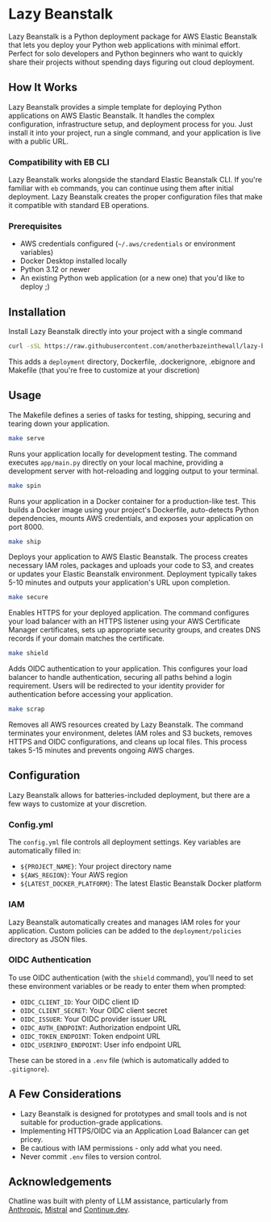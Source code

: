 # Lazy Beanstalk

Lazy Beanstalk is a Python deployment package for AWS Elastic Beanstalk that lets you deploy your Python web applications with minimal effort. Perfect for solo developers and Python beginners who want to quickly share their projects without spending days figuring out cloud deployment.

## How It Works

Lazy Beanstalk provides a simple template for deploying Python applications on AWS Elastic Beanstalk. It handles the complex configuration, infrastructure setup, and deployment process for you. Just install it into your project, run a single command, and your application is live with a public URL.

### Compatibility with EB CLI

Lazy Beanstalk works alongside the standard Elastic Beanstalk CLI. If you're familiar with `eb` commands, you can continue using them after initial deployment. Lazy Beanstalk creates the proper configuration files that make it compatible with standard EB operations.

### Prerequisites

- AWS credentials configured (`~/.aws/credentials` or environment variables)
- Docker Desktop installed locally 
- Python 3.12 or newer
- An existing Python web application (or a new one) that you'd like to deploy ;) 

## Installation

Install Lazy Beanstalk directly into your project with a single command 

```bash
curl -sSL https://raw.githubusercontent.com/anotherbazeinthewall/lazy-beanstalk/main/installer.sh | bash
```

This adds a `deployment` directory, Dockerfile, .dockerignore, .ebignore and Makefile (that you're free to customize at your discretion)

## Usage

The Makefile defines a series of tasks for testing, shipping, securing and tearing down your application. 
```bash
make serve
```
Runs your application locally for development testing. The command executes `app/main.py` directly on your local machine, providing a development server with hot-reloading and logging output to your terminal.
```bash
make spin
```
Runs your application in a Docker container for a production-like test. This builds a Docker image using your project's Dockerfile, auto-detects Python dependencies, mounts AWS credentials, and exposes your application on port 8000.
```bash
make ship
```
Deploys your application to AWS Elastic Beanstalk. The process creates necessary IAM roles, packages and uploads your code to S3, and creates or updates your Elastic Beanstalk environment. Deployment typically takes 5-10 minutes and outputs your application's URL upon completion.
```bash
make secure
```
Enables HTTPS for your deployed application. The command configures your load balancer with an HTTPS listener using your AWS Certificate Manager certificates, sets up appropriate security groups, and creates DNS records if your domain matches the certificate.
```bash
make shield
```
Adds OIDC authentication to your application. This configures your load balancer to handle authentication, securing all paths behind a login requirement. Users will be redirected to your identity provider for authentication before accessing your application.
```bash
make scrap
```
Removes all AWS resources created by Lazy Beanstalk. The command terminates your environment, deletes IAM roles and S3 buckets, removes HTTPS and OIDC configurations, and cleans up local files. This process takes 5-15 minutes and prevents ongoing AWS charges.

## Configuration

Lazy Beanstalk allows for batteries-included deployment, but there are a few ways to customize at your discretion. 

### Config.yml

The `config.yml` file controls all deployment settings. Key variables are automatically filled in:

- `${PROJECT_NAME}`: Your project directory name
- `${AWS_REGION}`: Your AWS region
- `${LATEST_DOCKER_PLATFORM}`: The latest Elastic Beanstalk Docker platform

### IAM

Lazy Beanstalk automatically creates and manages IAM roles for your application. Custom policies can be added to the `deployment/policies` directory as JSON files.

### OIDC Authentication

To use OIDC authentication (with the `shield` command), you'll need to set these environment variables or be ready to enter them when prompted:

- `OIDC_CLIENT_ID`: Your OIDC client ID
- `OIDC_CLIENT_SECRET`: Your OIDC client secret
- `OIDC_ISSUER`: Your OIDC provider issuer URL
- `OIDC_AUTH_ENDPOINT`: Authorization endpoint URL
- `OIDC_TOKEN_ENDPOINT`: Token endpoint URL
- `OIDC_USERINFO_ENDPOINT`: User info endpoint URL

These can be stored in a `.env` file (which is automatically added to `.gitignore`).

## A Few Considerations

- Lazy Beanstalk is designed for prototypes and small tools and is not suitable for production-grade applications.
- Implementing HTTPS/OIDC via an Application Load Balancer can get pricey. 
- Be cautious with IAM permissions - only add what you need.
- Never commit `.env` files to version control.

## Acknowledgements

Chatline was built with plenty of LLM assistance, particularly from [Anthropic](https://github.com/anthropics), [Mistral](https://github.com/mistralai) and [Continue.dev](https://github.com/continuedev/continue).
